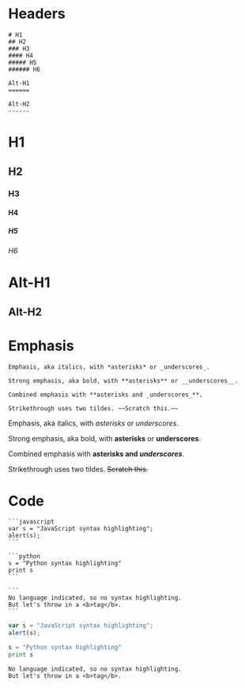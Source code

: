 # Headers

    # H1
    ## H2
    ### H3
    #### H4
    ##### H5
    ###### H6
     
    Alt-H1
    ======
     
    Alt-H2
    ------

# H1
## H2
### H3
#### H4
##### H5
###### H6
 
Alt-H1
======
 
Alt-H2
------

# Emphasis

    Emphasis, aka italics, with *asterisks* or _underscores_.

    Strong emphasis, aka bold, with **asterisks** or __underscores__.

    Combined emphasis with **asterisks and _underscores_**.

    Strikethrough uses two tildes. ~~Scratch this.~~

Emphasis, aka italics, with *asterisks* or _underscores_.

Strong emphasis, aka bold, with **asterisks** or __underscores__.

Combined emphasis with **asterisks and _underscores_**.

Strikethrough uses two tildes. ~~Scratch this.~~



# Code

    ```javascript
    var s = "JavaScript syntax highlighting";
    alert(s);
    ```
     
    ```python
    s = "Python syntax highlighting"
    print s
    ```
     
    ```
    No language indicated, so no syntax highlighting. 
    But let's throw in a <b>tag</b>.
    ```

```javascript
var s = "JavaScript syntax highlighting";
alert(s);
```
 
```python
s = "Python syntax highlighting"
print s
```
 
```
No language indicated, so no syntax highlighting. 
But let's throw in a <b>tag</b>.
```